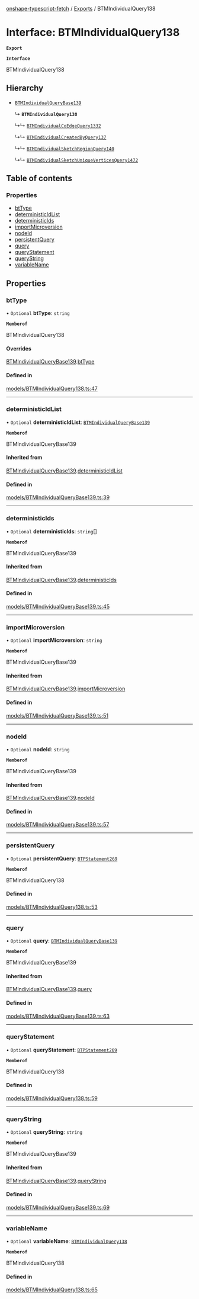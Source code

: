 [onshape-typescript-fetch](../README.md) / [Exports](../modules.md) / BTMIndividualQuery138

# Interface: BTMIndividualQuery138

**`Export`**

**`Interface`**

BTMIndividualQuery138

## Hierarchy

- [`BTMIndividualQueryBase139`](BTMIndividualQueryBase139.md)

  ↳ **`BTMIndividualQuery138`**

  ↳↳ [`BTMIndividualCoEdgeQuery1332`](BTMIndividualCoEdgeQuery1332.md)

  ↳↳ [`BTMIndividualCreatedByQuery137`](BTMIndividualCreatedByQuery137.md)

  ↳↳ [`BTMIndividualSketchRegionQuery140`](BTMIndividualSketchRegionQuery140.md)

  ↳↳ [`BTMIndividualSketchUniqueVerticesQuery1472`](BTMIndividualSketchUniqueVerticesQuery1472.md)

## Table of contents

### Properties

- [btType](BTMIndividualQuery138.md#bttype)
- [deterministicIdList](BTMIndividualQuery138.md#deterministicidlist)
- [deterministicIds](BTMIndividualQuery138.md#deterministicids)
- [importMicroversion](BTMIndividualQuery138.md#importmicroversion)
- [nodeId](BTMIndividualQuery138.md#nodeid)
- [persistentQuery](BTMIndividualQuery138.md#persistentquery)
- [query](BTMIndividualQuery138.md#query)
- [queryStatement](BTMIndividualQuery138.md#querystatement)
- [queryString](BTMIndividualQuery138.md#querystring)
- [variableName](BTMIndividualQuery138.md#variablename)

## Properties

### btType

• `Optional` **btType**: `string`

**`Memberof`**

BTMIndividualQuery138

#### Overrides

[BTMIndividualQueryBase139](BTMIndividualQueryBase139.md).[btType](BTMIndividualQueryBase139.md#bttype)

#### Defined in

[models/BTMIndividualQuery138.ts:47](https://github.com/toebes/onshape-typescript-fetch/blob/3e11ae1/models/BTMIndividualQuery138.ts#L47)

___

### deterministicIdList

• `Optional` **deterministicIdList**: [`BTMIndividualQueryBase139`](BTMIndividualQueryBase139.md)

**`Memberof`**

BTMIndividualQueryBase139

#### Inherited from

[BTMIndividualQueryBase139](BTMIndividualQueryBase139.md).[deterministicIdList](BTMIndividualQueryBase139.md#deterministicidlist)

#### Defined in

[models/BTMIndividualQueryBase139.ts:39](https://github.com/toebes/onshape-typescript-fetch/blob/3e11ae1/models/BTMIndividualQueryBase139.ts#L39)

___

### deterministicIds

• `Optional` **deterministicIds**: `string`[]

**`Memberof`**

BTMIndividualQueryBase139

#### Inherited from

[BTMIndividualQueryBase139](BTMIndividualQueryBase139.md).[deterministicIds](BTMIndividualQueryBase139.md#deterministicids)

#### Defined in

[models/BTMIndividualQueryBase139.ts:45](https://github.com/toebes/onshape-typescript-fetch/blob/3e11ae1/models/BTMIndividualQueryBase139.ts#L45)

___

### importMicroversion

• `Optional` **importMicroversion**: `string`

**`Memberof`**

BTMIndividualQueryBase139

#### Inherited from

[BTMIndividualQueryBase139](BTMIndividualQueryBase139.md).[importMicroversion](BTMIndividualQueryBase139.md#importmicroversion)

#### Defined in

[models/BTMIndividualQueryBase139.ts:51](https://github.com/toebes/onshape-typescript-fetch/blob/3e11ae1/models/BTMIndividualQueryBase139.ts#L51)

___

### nodeId

• `Optional` **nodeId**: `string`

**`Memberof`**

BTMIndividualQueryBase139

#### Inherited from

[BTMIndividualQueryBase139](BTMIndividualQueryBase139.md).[nodeId](BTMIndividualQueryBase139.md#nodeid)

#### Defined in

[models/BTMIndividualQueryBase139.ts:57](https://github.com/toebes/onshape-typescript-fetch/blob/3e11ae1/models/BTMIndividualQueryBase139.ts#L57)

___

### persistentQuery

• `Optional` **persistentQuery**: [`BTPStatement269`](BTPStatement269.md)

**`Memberof`**

BTMIndividualQuery138

#### Defined in

[models/BTMIndividualQuery138.ts:53](https://github.com/toebes/onshape-typescript-fetch/blob/3e11ae1/models/BTMIndividualQuery138.ts#L53)

___

### query

• `Optional` **query**: [`BTMIndividualQueryBase139`](BTMIndividualQueryBase139.md)

**`Memberof`**

BTMIndividualQueryBase139

#### Inherited from

[BTMIndividualQueryBase139](BTMIndividualQueryBase139.md).[query](BTMIndividualQueryBase139.md#query)

#### Defined in

[models/BTMIndividualQueryBase139.ts:63](https://github.com/toebes/onshape-typescript-fetch/blob/3e11ae1/models/BTMIndividualQueryBase139.ts#L63)

___

### queryStatement

• `Optional` **queryStatement**: [`BTPStatement269`](BTPStatement269.md)

**`Memberof`**

BTMIndividualQuery138

#### Defined in

[models/BTMIndividualQuery138.ts:59](https://github.com/toebes/onshape-typescript-fetch/blob/3e11ae1/models/BTMIndividualQuery138.ts#L59)

___

### queryString

• `Optional` **queryString**: `string`

**`Memberof`**

BTMIndividualQueryBase139

#### Inherited from

[BTMIndividualQueryBase139](BTMIndividualQueryBase139.md).[queryString](BTMIndividualQueryBase139.md#querystring)

#### Defined in

[models/BTMIndividualQueryBase139.ts:69](https://github.com/toebes/onshape-typescript-fetch/blob/3e11ae1/models/BTMIndividualQueryBase139.ts#L69)

___

### variableName

• `Optional` **variableName**: [`BTMIndividualQuery138`](BTMIndividualQuery138.md)

**`Memberof`**

BTMIndividualQuery138

#### Defined in

[models/BTMIndividualQuery138.ts:65](https://github.com/toebes/onshape-typescript-fetch/blob/3e11ae1/models/BTMIndividualQuery138.ts#L65)
